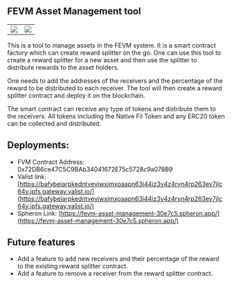 ## FEVM Asset Management tool

<table>
<tr>
<td><img src="https://user-images.githubusercontent.com/63473496/204820742-bd90a3b6-c67a-40cb-9d8f-efa3d938e421.jpg"/></td>
<td><img src="https://user-images.githubusercontent.com/63473496/204820747-e892ee1f-9578-4e18-be39-4f2eb8b789da.jpg"/></td>
</tr>
</table>

This is a tool to manage assets in the FEVM system. It is a smart contract factory which can create reward splitter on the go. One can use this tool to create a reward splitter for a new asset and then use the splitter to distribute rewards to the asset holders.

One needs to add the addresses of the receivers and the percentage of the reward to be distributed to each receiver. The tool will then create a reward splitter contract and deploy it on the blockchain.

The smart contract can receive any type of tokens and distribute them to the receivers. All tokens including the Native Fil Token and any ERC20 token can be collected and distributed.

## Deployments:
- FVM Contract Address: 0x72DB6ce47C5C9BAb34041672E75c5728c9a078B9
- Valist link: [https://bafybeiarpkedntveviwxjmxoaapn63i44iz3y4z4ryn4rp263ev7jlc64y.ipfs.gateway.valist.io/](https://bafybeiarpkedntveviwxjmxoaapn63i44iz3y4z4ryn4rp263ev7jlc64y.ipfs.gateway.valist.io/)
- Spheron Link: [https://fevm-asset-management-30e7c5.spheron.app/](https://fevm-asset-management-30e7c5.spheron.app/)

## Future features

- Add a feature to add new receivers and their percentage of the reward to the existing reward splitter contract.  
- Add a feature to remove a receiver from the reward splitter contract.
